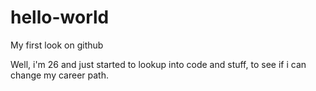 # hello-world
My first look on github

Well, i'm 26 and just started to lookup into code and stuff, to see if i can change my career path.
